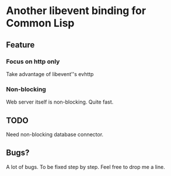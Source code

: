 Another libevent binding for Common Lisp
========================================

Feature
-------

### Focus on http only

Take advantage of libevent''s evhttp

### Non-blocking

Web server itself is non-blocking. Quite fast.


TODO
----

Need non-blocking database connector.


Bugs?
-----

A lot of bugs. To be fixed step by step. Feel free to drop me a line.
